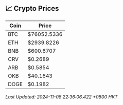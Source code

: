 ## 📈 Crypto Prices

| Coin | Price |
| ---- | ----- |
| BTC | $76052.5336 |
| ETH | $2939.8226 |
| BNB | $600.6707 |
| CRV | $0.2689 |
| ARB | $0.5854 |
| OKB | $40.1643 |
| DOGE | $0.1982 |

_Last Updated: 2024-11-08 22:36:06.422 +0800 HKT_